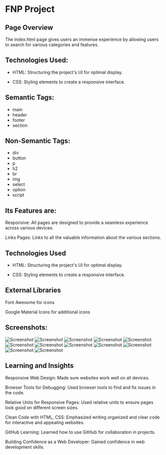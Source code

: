 # FNP Project

## Page Overview
The index.html page gives users an immense experience by allowing users to search for various categories and features.

## Technologies Used:
 - HTML: Structuring the project's UI for optimal display.

  - CSS: Styling elements to create a responsive interface.


  
## Semantic Tags:

- main
- header
- footer
- section

## Non-Semantic Tags:

- div
- button
- p
- h2
- br
- img
- select
- option
- script

## Its Features are:
Responsive: All pages are designed to provide a seamless experience across various devices.

Links Pages: Links to all the valuable information about the various sections.

## Technologies Used

  -  HTML: Structuring the project's UI for optimal display.

  -  CSS: Styling elements to create a responsive interface.

## External Libraries
Font Awesome for icons

Google Material Icons for additional icons

## Screenshots:

![Screenshot](./Screenshot/1.png)
![Screenshot](./Screenshot/2.png)
![Screenshot](./Screenshot/3.png)
![Screenshot](./Screenshot/4.png)
![Screenshot](./Screenshot/5.png)
![Screenshot](./Screenshot/6.png)
![Screenshot](./Screenshot/7.png)
![Screenshot](./Screenshot/8.png)
![Screenshot](./Screenshot/9.png)
![Screenshot](./Screenshot/112.png)
![Screenshot](./Screenshot/113.png)
![Screenshot](./Screenshot/114.png)

## Learning and Insights

Responsive Web Design:
Made sure websites work well on all devices.

Browser Tools for Debugging:
Used browser tools to find and fix issues in the code.

Relative Units for Responsive Pages:
Used relative units to ensure pages look good on different screen sizes.

Clean Code with HTML, CSS:
Emphasized writing organized and clear code for interactive and appealing websites.

GitHub Learning:
Learned how to use GitHub for collaboration in projects.

Building Confidence as a Web Developer:
Gained confidence in web development skills.